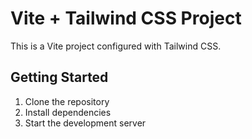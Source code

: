 # Vite + Tailwind CSS Project

This is a Vite project configured with Tailwind CSS.

## Getting Started

1. Clone the repository
2. Install dependencies
3. Start the development server
